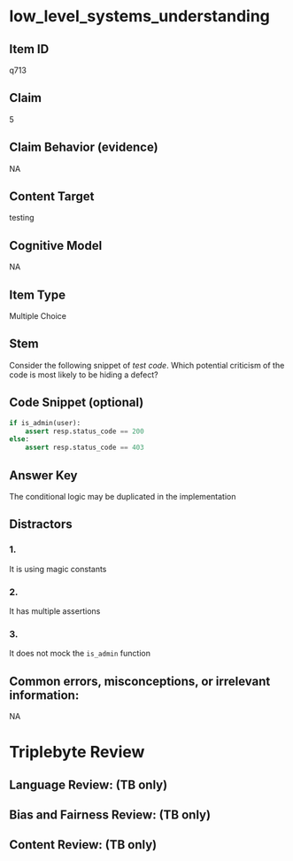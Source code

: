 # low_level_systems_understanding

## Item ID
q713

## Claim
5

## Claim Behavior (evidence)
NA

## Content Target
testing

## Cognitive Model
NA

## Item Type
Multiple Choice

## Stem
Consider the following snippet of *test code*.  Which potential criticism of the code is most likely to be hiding a defect?

## Code Snippet (optional)
```python
if is_admin(user):
    assert resp.status_code == 200
else:
    assert resp.status_code == 403
```

## Answer Key
The conditional logic may be duplicated in the implementation

## Distractors

### 1.
It is using magic constants

### 2.
It has multiple assertions

### 3.
It does not mock the `is_admin` function

## Common errors, misconceptions, or irrelevant information:
NA

# Triplebyte Review


## Language Review: (TB only)


## Bias and Fairness Review: (TB only)


## Content Review: (TB only)


